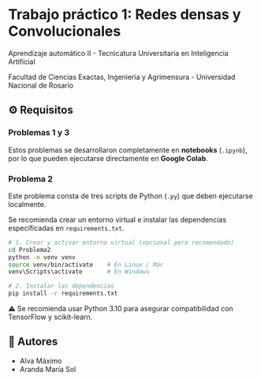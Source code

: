 # Trabajo práctico 1: Redes densas y Convolucionales
Aprendizaje automático II - Tecnicatura Universitaria en Inteligencia Artificial

Facultad de Ciencias Exactas, Ingenieria y Agrimensura - Universidad Nacional de Rosario

## ⚙️ Requisitos
### Problemas 1 y 3
Estos problemas se desarrollaron completamente en **notebooks** (`.ipynb`), por lo que pueden ejecutarse directamente en **Google Colab**.

### Problema 2
Este problema consta de tres scripts de Python (`.py`) que deben ejecutarse localmente.

Se recomienda crear un entorno virtual e instalar las dependencias específicadas en `requirements.txt`.
```bash
# 1. Crear y activar entorno virtual (opcional pero recomendado)
cd Problema2
python -m venv venv
source venv/bin/activate    # En Linux / Mac
venv\Scripts\activate       # En Windows

# 2. Instalar las dependencias
pip install -r requirements.txt
```
⚠️ Se recomienda usar Python 3.10 para asegurar compatibilidad con TensorFlow y scikit-learn.

## 👥 Autores
- Alva Máximo
- Aranda María Sol
